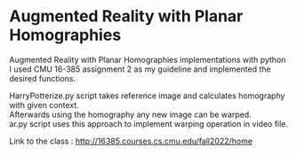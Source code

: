 # Augmented Reality with Planar Homographies
Augmented Reality with Planar Homographies implementations with python
I used CMU 16-385 assignment 2 as my guideline and implemented the desired functions.

HarryPotterize.py script takes reference image and calculates homography with given context. \
Afterwards using the homography any new image can be warped. \
ar.py script uses this approach to implement warping operation in video file. 

Link to the class : http://16385.courses.cs.cmu.edu/fall2022/home
